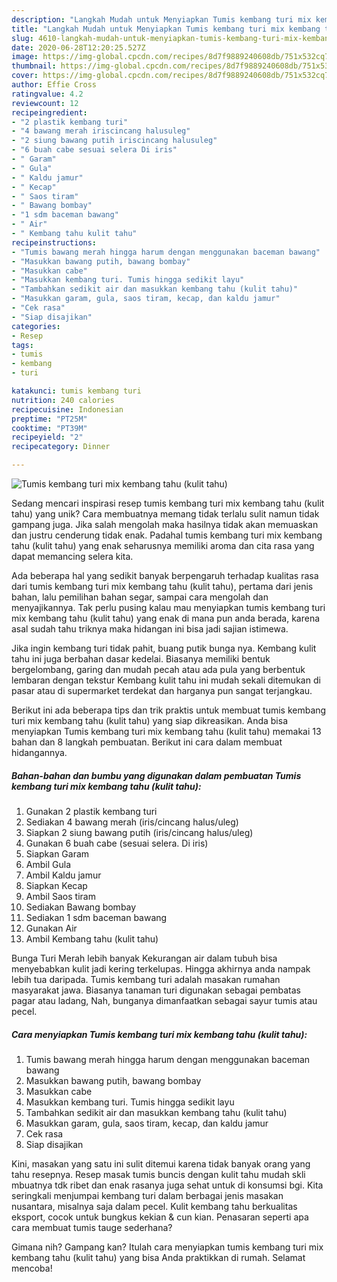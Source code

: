 ```yaml
---
description: "Langkah Mudah untuk Menyiapkan Tumis kembang turi mix kembang tahu (kulit tahu) yang Sempurna"
title: "Langkah Mudah untuk Menyiapkan Tumis kembang turi mix kembang tahu (kulit tahu) yang Sempurna"
slug: 4610-langkah-mudah-untuk-menyiapkan-tumis-kembang-turi-mix-kembang-tahu-kulit-tahu-yang-sempurna
date: 2020-06-28T12:20:25.527Z
image: https://img-global.cpcdn.com/recipes/8d7f9889240608db/751x532cq70/tumis-kembang-turi-mix-kembang-tahu-kulit-tahu-foto-resep-utama.jpg
thumbnail: https://img-global.cpcdn.com/recipes/8d7f9889240608db/751x532cq70/tumis-kembang-turi-mix-kembang-tahu-kulit-tahu-foto-resep-utama.jpg
cover: https://img-global.cpcdn.com/recipes/8d7f9889240608db/751x532cq70/tumis-kembang-turi-mix-kembang-tahu-kulit-tahu-foto-resep-utama.jpg
author: Effie Cross
ratingvalue: 4.2
reviewcount: 12
recipeingredient:
- "2 plastik kembang turi"
- "4 bawang merah iriscincang halusuleg"
- "2 siung bawang putih iriscincang halusuleg"
- "6 buah cabe sesuai selera Di iris"
- " Garam"
- " Gula"
- " Kaldu jamur"
- " Kecap"
- " Saos tiram"
- " Bawang bombay"
- "1 sdm baceman bawang"
- " Air"
- " Kembang tahu kulit tahu"
recipeinstructions:
- "Tumis bawang merah hingga harum dengan menggunakan baceman bawang"
- "Masukkan bawang putih, bawang bombay"
- "Masukkan cabe"
- "Masukkan kembang turi. Tumis hingga sedikit layu"
- "Tambahkan sedikit air dan masukkan kembang tahu (kulit tahu)"
- "Masukkan garam, gula, saos tiram, kecap, dan kaldu jamur"
- "Cek rasa"
- "Siap disajikan"
categories:
- Resep
tags:
- tumis
- kembang
- turi

katakunci: tumis kembang turi 
nutrition: 240 calories
recipecuisine: Indonesian
preptime: "PT25M"
cooktime: "PT39M"
recipeyield: "2"
recipecategory: Dinner

---
```



![Tumis kembang turi mix kembang tahu (kulit tahu)](https://img-global.cpcdn.com/recipes/8d7f9889240608db/751x532cq70/tumis-kembang-turi-mix-kembang-tahu-kulit-tahu-foto-resep-utama.jpg)

Sedang mencari inspirasi resep tumis kembang turi mix kembang tahu (kulit tahu) yang unik? Cara membuatnya memang tidak terlalu sulit namun tidak gampang juga. Jika salah mengolah maka hasilnya tidak akan memuaskan dan justru cenderung tidak enak. Padahal tumis kembang turi mix kembang tahu (kulit tahu) yang enak seharusnya memiliki aroma dan cita rasa yang dapat memancing selera kita.

Ada beberapa hal yang sedikit banyak berpengaruh terhadap kualitas rasa dari tumis kembang turi mix kembang tahu (kulit tahu), pertama dari jenis bahan, lalu pemilihan bahan segar, sampai cara mengolah dan menyajikannya. Tak perlu pusing kalau mau menyiapkan tumis kembang turi mix kembang tahu (kulit tahu) yang enak di mana pun anda berada, karena asal sudah tahu triknya maka hidangan ini bisa jadi sajian istimewa.

Jika ingin kembang turi tidak pahit, buang putik bunga nya. Kembang kulit tahu ini juga berbahan dasar kedelai. Biasanya memiliki bentuk bergelombang, garing dan mudah pecah atau ada pula yang berbentuk lembaran dengan tekstur Kembang kulit tahu ini mudah sekali ditemukan di pasar atau di supermarket terdekat dan harganya pun sangat terjangkau.


Berikut ini ada beberapa tips dan trik praktis untuk membuat tumis kembang turi mix kembang tahu (kulit tahu) yang siap dikreasikan. Anda bisa menyiapkan Tumis kembang turi mix kembang tahu (kulit tahu) memakai 13 bahan dan 8 langkah pembuatan. Berikut ini cara dalam membuat hidangannya.

<!--inarticleads1-->

##### Bahan-bahan dan bumbu yang digunakan dalam pembuatan Tumis kembang turi mix kembang tahu (kulit tahu):

1. Gunakan 2 plastik kembang turi
1. Sediakan 4 bawang merah (iris/cincang halus/uleg)
1. Siapkan 2 siung bawang putih (iris/cincang halus/uleg)
1. Gunakan 6 buah cabe (sesuai selera. Di iris)
1. Siapkan  Garam
1. Ambil  Gula
1. Ambil  Kaldu jamur
1. Siapkan  Kecap
1. Ambil  Saos tiram
1. Sediakan  Bawang bombay
1. Sediakan 1 sdm baceman bawang
1. Gunakan  Air
1. Ambil  Kembang tahu (kulit tahu)


Bunga Turi Merah lebih banyak Kekurangan air dalam tubuh bisa menyebabkan kulit jadi kering terkelupas. Hingga akhirnya anda nampak lebih tua daripada. Tumis kembang turi adalah masakan rumahan masyarakat jawa. Biasanya tanaman turi digunakan sebagai pembatas pagar atau ladang, Nah, bunganya dimanfaatkan sebagai sayur tumis atau pecel. 

<!--inarticleads2-->

##### Cara menyiapkan Tumis kembang turi mix kembang tahu (kulit tahu):

1. Tumis bawang merah hingga harum dengan menggunakan baceman bawang
1. Masukkan bawang putih, bawang bombay
1. Masukkan cabe
1. Masukkan kembang turi. Tumis hingga sedikit layu
1. Tambahkan sedikit air dan masukkan kembang tahu (kulit tahu)
1. Masukkan garam, gula, saos tiram, kecap, dan kaldu jamur
1. Cek rasa
1. Siap disajikan


Kini, masakan yang satu ini sulit ditemui karena tidak banyak orang yang tahu resepnya. Resep masak tumis buncis dengan kulit tahu mudah skli mbuatnya tdk ribet dan enak rasanya juga sehat untuk di konsumsi bgi. Kita seringkali menjumpai kembang turi dalam berbagai jenis masakan nusantara, misalnya saja dalam pecel. Kulit kembang tahu berkualitas eksport, cocok untuk bungkus kekian &amp; cun kian. Penasaran seperti apa cara membuat tumis tauge sederhana? 

Gimana nih? Gampang kan? Itulah cara menyiapkan tumis kembang turi mix kembang tahu (kulit tahu) yang bisa Anda praktikkan di rumah. Selamat mencoba!

